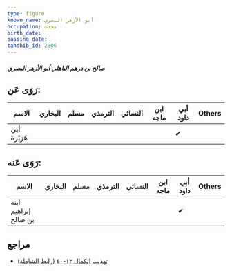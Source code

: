 ```yaml
---
type: figure
known_name: أبو الأزهر البصري
occupation: محدث
birth_date:
passing_date:
tahdhib_id: 2806
---
```

##### صالح بن درهم الباهلي أبو الأزهر البصري

## رَوَى عَن:
| الاسم        | البخاري | مسلم | الترمذي | النسائي | ابن ماجه | أبي داود | Others |
| ------------ | ------- | ---- | ------- | ------- | -------- | -------- | ------ |
| أبي هُرَيْرة |         |      |         |         |          | ✔        |        |
## رَوَى عَنه:
| الاسم                | البخاري | مسلم | الترمذي | النسائي | ابن ماجه | أبي داود | Others |
| -------------------- | ------- | ---- | ------- | ------- | -------- | -------- | ------ |
| ابنه إبراهيم بن صالح |         |      |         |         |          | ✔        |        |
## مراجع
- [تهذيب الكمال ١٣-٤٠](obsidian://open?vault=Tahdhib-al-Kamal&file=Figures/٢٨٠٦-صالح%20بن%20درهم%20الباهلي%20أبو%20الأزهر%20البصري) ([رابط الشاملة](https://shamela.ws/book/3722/6421))